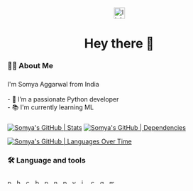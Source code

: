 ###

<div align="center">
  <a href="https://www.linkedin.com/in/somya-aggarwal-216232256/" target="_blank">
    <img src="https://img.shields.io/static/v1?message=LinkedIn&logo=linkedin&label=&color=0077B5&logoColor=white&labelColor=&style=for-the-badge" height="25" alt="linkedin logo"  />
  </a>
</div>

###

<h1 align="center">Hey there 👋</h1>

###

<h3 align="left">👩‍💻  About Me</h3>

###

<p align="left">I'm Somya Aggarwal from India<br><br>- 🔭 I’m a passionate Python developer<br>- 📚 I'm currently learning ML</p>

###

[![Somya's GitHub | Stats](https://stats.quira.sh/Somya/github?theme=dark)](https://quira.sh?utm_source=widgets&utm_campaign=Somya)
[![Somya's GitHub | Dependencies](https://stats.quira.sh/Somya/dependencies?theme=dark)](https://quira.sh?utm_source=widgets&utm_campaign=Somya)

[![Somya's GitHub | Languages Over Time](https://stats.quira.sh/Somya/languages-over-time?theme=dark)](https://quira.sh?utm_source=widgets&utm_campaign=Somya)

###

<h3 align="left">🛠 Language and tools</h3>

###

<div align="left">
  <img src="https://cdn.jsdelivr.net/gh/devicons/devicon/icons/python/python-original.svg" height="10" alt="python logo"  />
  <img width="3" />
  <img src="https://cdn.jsdelivr.net/gh/devicons/devicon/icons/html5/html5-original.svg" height="10" alt="html5 logo"  />
  <img width="3" />
  <img src="https://cdn.jsdelivr.net/gh/devicons/devicon/icons/css3/css3-original.svg" height="10" alt="css3 logo"  />
  <img width="3" />
  <img src="https://cdn.jsdelivr.net/gh/devicons/devicon/icons/bootstrap/bootstrap-original.svg" height="10" alt="bootstrap logo"  />
  <img width="3" />
  <img src="https://cdn.jsdelivr.net/gh/devicons/devicon/icons/pandas/pandas-original.svg" height="10" alt="pandas logo"  />
  <img width="3" />
  <img src="https://cdn.jsdelivr.net/gh/devicons/devicon/icons/numpy/numpy-original.svg" height="10" alt="numpy logo"  />
  <img width="3" />
  <img src="https://cdn.jsdelivr.net/gh/devicons/devicon/icons/pycharm/pycharm-original.svg" height="10" alt="pycharm logo"  />
  <img width="3" />
  <img src="https://cdn.jsdelivr.net/gh/devicons/devicon/icons/vscode/vscode-original.svg" height="10" alt="vscode logo"  />
  <img width="3" />
  <img src="https://cdn.jsdelivr.net/gh/devicons/devicon/icons/jupyter/jupyter-original.svg" height="10" alt="jupyter logo"  />
  <img width="3" />
  <img src="https://cdn.jsdelivr.net/gh/devicons/devicon/icons/canva/canva-original.svg" height="10" alt="canva logo"  />
  <img width="3" />
  <img src="https://cdn.jsdelivr.net/gh/devicons/devicon/icons/github/github-original.svg" height="10" alt="github logo"  />
  <img width="3" />
  <img src="https://cdn.jsdelivr.net/gh/devicons/devicon/icons/mysql/mysql-original.svg" height="10" alt="mysql logo"  />
</div>

###



